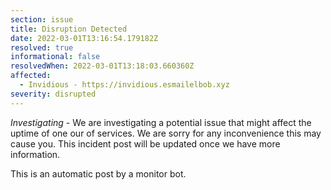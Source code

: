 ```yaml
---
section: issue
title: Disruption Detected
date: 2022-03-01T13:16:54.179182Z
resolved: true
informational: false
resolvedWhen: 2022-03-01T13:18:03.660360Z
affected:
  - Invidious - https://invidious.esmailelbob.xyz
severity: disrupted
---
```

*Investigating* - We are investigating a potential issue that might affect the uptime of one our of services. We are sorry for any inconvenience this may cause you. This incident post will be updated once we have more information.

This is an automatic post by a monitor bot.
        